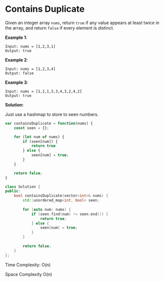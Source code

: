 # Contains Duplicate

Given an integer array `nums`, return `true` if any value appears at least twice
in the array, and return `false` if every element is distinct.

**Example 1**:

```
Input: nums = [1,2,3,1]
Output: true
```

**Example 2**:

```
Input: nums = [1,2,3,4]
Output: false
```

**Example 3**:

```
Input: nums = [1,1,1,3,3,4,3,2,4,2]
Output: true
```

**Solution**:

Just use a hashmap to store to seen numbers.

```js
var containsDuplicate = function(nums) {
    const seen = {};

    for (let num of nums) {
        if (seen[num]) {
            return true
        } else {
            seen[num] = true;
        }
    }

    return false;
}
```

```cpp
class Solution {
public:
    bool containsDuplicate(vector<int>& nums) {
        std::unordered_map<int, bool> seen;
        
        for (auto num: nums) {
            if (seen.find(num) != seen.end()) {
                return true;
            } else {
                seen[num] = true;
            }
        }
        
        return false;
    }
};
```

Time Complexity: O(n)

Space Complexity O(n)